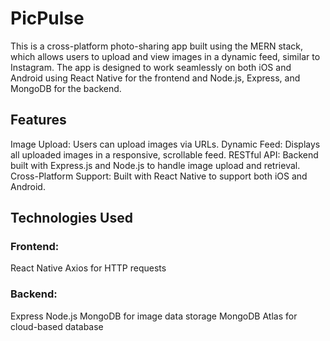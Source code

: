 # PicPulse

This is a cross-platform photo-sharing app built using the MERN stack, which allows users to upload and view images in a dynamic feed, similar to Instagram. The app is designed to work seamlessly on both iOS and Android using React Native for the frontend and Node.js, Express, and MongoDB for the backend.

## Features
Image Upload: Users can upload images via URLs.
Dynamic Feed: Displays all uploaded images in a responsive, scrollable feed.
RESTful API: Backend built with Express.js and Node.js to handle image upload and retrieval.
Cross-Platform Support: Built with React Native to support both iOS and Android.

## Technologies Used
### Frontend:
React Native
Axios for HTTP requests

### Backend:
Express
Node.js
MongoDB for image data storage
MongoDB Atlas for cloud-based database
